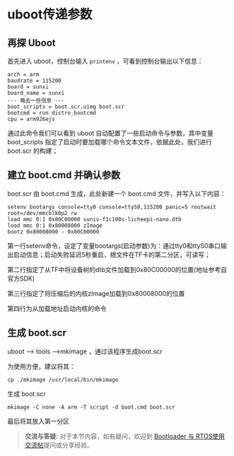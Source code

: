# uboot传递参数

## 再探 Uboot


首先进入 uboot，控制台输入 `printenv` ，可看到控制台输出以下信息：

    arch = arm
    baudrate = 115200
    board = sunxi
    board_name = sunxi
    --- 略去一些信息 ---
    boot_scripts = boot.scr.uimg boot.scr
    bootcmd = run distro_bootcmd
    cpu = arm926ejs

通过此命令我们可以看到 uboot 自动配置了一些启动命令与参数，其中变量boot_scripts 指定了启动时要加载哪个命令文本文件，依据此处，我们进行boot.scr 的构建；

## 建立 boot.cmd 并确认参数


boot.scr 由 boot.cmd 生成，此处新建一个 boot.cmd 文件，并写入以下内容：

``` 
setenv bootargs console=tty0 console=ttyS0,115200 panic=5 rootwait root=/dev/mmcblk0p2 rw 
load mmc 0:1 0x80C00000 suniv-f1c100s-licheepi-nano.dtb
load mmc 0:1 0x80008000 zImage
bootz 0x80008000 - 0x80C00000
```

第一行setenv命令，设定了变量bootargs(启动参数)为：通过tty0和ttyS0串口输出启动信息；启动失败延迟5秒重启，根文件在TF卡的第二分区，可读写；

第二行指定了从TF中将设备树的dtb文件加载到0x80C00000的位置(地址参考自官方SDK)

第三行指定了将压缩后的内核zImage加载到0x80008000的位置

第四行为从加载地址启动内核的命令

## 生成 boot.scr
uboot --> tools -->mkimage ，通过该程序生成boot.scr

为使用方便，建议将其：

    cp ./mkimage /usr/local/bin/mkimage 

生成 boot.scr

    mkimage -C none -A arm -T script -d boot.cmd boot.scr

最后将其放入第一分区

> **交流与答疑:** 对于本节内容，如有疑问，欢迎到 [Bootloader 与 RTOS使用交流帖](http://bbs.lichee.pro/d/21-bootloader-rtos)提问或分享经验。
